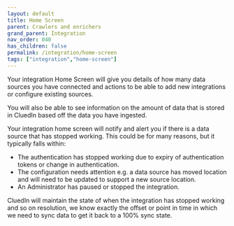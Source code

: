 ```yaml
---
layout: default
title: Home Screen
parent: Crawlers and enrichers
grand_parent: Integration
nav_order: 040
has_children: false
permalink: /integration/home-screen
tags: ["integration","home-screen"]
---
```


Your integration Home Screen will give you details of how many data sources you have connected and actions to be able to add new integrations or configure existing sources. 

You will also be able to see information on the amount of data that is stored in CluedIn based off the data you have ingested. 

Your integration home screen will notify and alert you if there is a data source that has stopped working. This could be for many reasons, but it typically falls within:

 - The authentication has stopped working due to expiry of authentication tokens or change in authentication.
 - The configuration needs attention e.g. a data source has moved location and will need to be updated to support a new source location.
 - An Administrator has paused or stopped the integration.

 CluedIn will maintain the state of when the integration has stopped working and so on resolution, we know exactly the offset or point in time in which we need to sync data to get it back to a 100% sync state. 